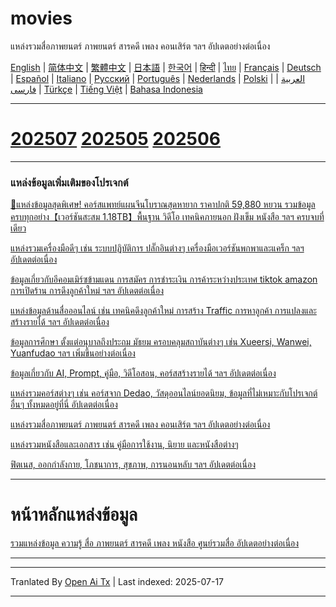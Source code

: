 # movies
แหล่งรวมสื่อภาพยนตร์ ภาพยนตร์ สารคดี เพลง คอนเสิร์ต ฯลฯ อัปเดตอย่างต่อเนื่อง

[English](https://openaitx.github.io/view.html?user=mswnlz&project=movies&lang=en) | [简体中文](https://openaitx.github.io/view.html?user=mswnlz&project=movies&lang=zh-CN) | [繁體中文](https://openaitx.github.io/view.html?user=mswnlz&project=movies&lang=zh-TW) | [日本語](https://openaitx.github.io/view.html?user=mswnlz&project=movies&lang=ja) | [한국어](https://openaitx.github.io/view.html?user=mswnlz&project=movies&lang=ko) | [हिन्दी](https://openaitx.github.io/view.html?user=mswnlz&project=movies&lang=hi) | [ไทย](https://openaitx.github.io/view.html?user=mswnlz&project=movies&lang=th) | [Français](https://openaitx.github.io/view.html?user=mswnlz&project=movies&lang=fr) | [Deutsch](https://openaitx.github.io/view.html?user=mswnlz&project=movies&lang=de) | [Español](https://openaitx.github.io/view.html?user=mswnlz&project=movies&lang=es) | [Italiano](https://openaitx.github.io/view.html?user=mswnlz&project=movies&lang=it) | [Русский](https://openaitx.github.io/view.html?user=mswnlz&project=movies&lang=ru) | [Português](https://openaitx.github.io/view.html?user=mswnlz&project=movies&lang=pt) | [Nederlands](https://openaitx.github.io/view.html?user=mswnlz&project=movies&lang=nl) | [Polski](https://openaitx.github.io/view.html?user=mswnlz&project=movies&lang=pl) | [العربية](https://openaitx.github.io/view.html?user=mswnlz&project=movies&lang=ar) | [فارسی](https://openaitx.github.io/view.html?user=mswnlz&project=movies&lang=fa) | [Türkçe](https://openaitx.github.io/view.html?user=mswnlz&project=movies&lang=tr) | [Tiếng Việt](https://openaitx.github.io/view.html?user=mswnlz&project=movies&lang=vi) | [Bahasa Indonesia](https://openaitx.github.io/view.html?user=mswnlz&project=movies&lang=id)








-------
# [202507](https://raw.githubusercontent.com/mswnlz/movies/main/202507.md) [202505](https://raw.githubusercontent.com/mswnlz/movies/main/202505.md) [202506](https://raw.githubusercontent.com/mswnlz/movies/main/202506.md)


---------------
### แหล่งข้อมูลเพิ่มเติมของโปรเจกต์

[🎁แหล่งข้อมูลสุดพิเศษ! คอร์สแพทย์แผนจีนโบราณสุดหายาก ราคาปกติ 59,880 หยวน รวมข้อมูลครบทุกอย่าง【เวอร์ชันสะสม 1.18TB】พื้นฐาน วิดีโอ เทคนิคภายนอก ฝังเข็ม หนังสือ ฯลฯ ครบจบที่เดียว](https://github.com/mswnlz/chinese-traditional)

[แหล่งรวมเครื่องมือดีๆ เช่น ระบบปฏิบัติการ ปลั๊กอินต่างๆ เครื่องมือเวอร์ชันพกพาและแคร็ก ฯลฯ อัปเดตต่อเนื่อง](https://github.com/mswnlz/tools)


[ข้อมูลเกี่ยวกับอีคอมเมิร์ซข้ามแดน การสมัคร การชำระเงิน การค้าระหว่างประเทศ tiktok amazon การเปิดร้าน การดึงลูกค้าใหม่ ฯลฯ อัปเดตต่อเนื่อง](https://github.com/mswnlz/cross-border)

[แหล่งข้อมูลด้านสื่อออนไลน์ เช่น เทคนิคดึงลูกค้าใหม่ การสร้าง Traffic การหาลูกค้า การแปลงและสร้างรายได้ ฯลฯ อัปเดตต่อเนื่อง](https://github.com/mswnlz/self-media)

[ ข้อมูลการศึกษา ตั้งแต่อนุบาลถึงประถม มัธยม ครอบคลุมสถาบันต่างๆ เช่น Xueersi, Wanwei, Yuanfudao ฯลฯ เพิ่มขึ้นอย่างต่อเนื่อง](https://github.com/mswnlz/edu-knowlege)

[ข้อมูลเกี่ยวกับ AI, Prompt, คู่มือ, วิดีโอสอน, คอร์สสร้างรายได้ ฯลฯ อัปเดตต่อเนื่อง](https://github.com/mswnlz/AIknowledge)

[แหล่งรวมคอร์สต่างๆ เช่น คอร์สจาก Dedao, วัสดุออนไลน์ยอดนิยม, ข้อมูลที่ไม่เหมาะกับโปรเจกต์อื่นๆ ทั้งหมดอยู่ที่นี่ อัปเดตต่อเนื่อง](https://github.com/mswnlz/curriculum)

[แหล่งรวมสื่อภาพยนตร์ ภาพยนตร์ สารคดี เพลง คอนเสิร์ต ฯลฯ อัปเดตอย่างต่อเนื่อง](https://github.com/mswnlz/movies)

[แหล่งรวมหนังสือและเอกสาร เช่น คู่มือการใช้งาน, นิยาย และหนังสือต่างๆ](https://github.com/mswnlz/book)

[ฟิตเนส, ออกกำลังกาย, โภชนาการ, สุขภาพ, การนอนหลับ ฯลฯ อัปเดตต่อเนื่อง](https://github.com/mswnlz/healthy)

---------------

# หน้าหลักแหล่งข้อมูล
[รวมแหล่งข้อมูล ความรู้ สื่อ ภาพยนตร์ สารคดี เพลง หนังสือ ศูนย์รวมสื่อ อัปเดตอย่างต่อเนื่อง](https://github.com/mswnlz)

---------------


---

Tranlated By [Open Ai Tx](https://github.com/OpenAiTx/OpenAiTx) | Last indexed: 2025-07-17

---